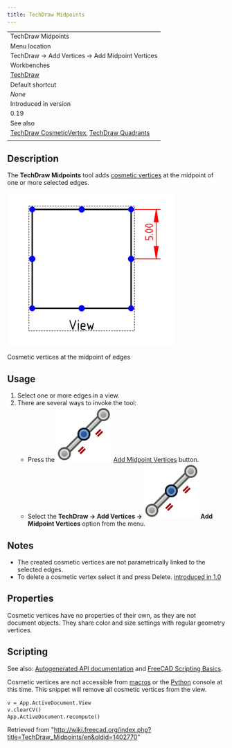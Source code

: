 ```yaml
---
title: TechDraw Midpoints
---
```


|                                                                                                                                               |
| --------------------------------------------------------------------------------------------------------------------------------------------- |
| TechDraw Midpoints                                                                                                                            |
| Menu location                                                                                                                                 |
| TechDraw → Add Vertices → Add Midpoint Vertices                                                                                               |
| Workbenches                                                                                                                                   |
| [TechDraw](/TechDraw_Workbench "TechDraw Workbench")                                                                                          |
| Default shortcut                                                                                                                              |
| _None_                                                                                                                                        |
| Introduced in version                                                                                                                         |
| 0.19                                                                                                                                          |
| See also                                                                                                                                      |
| [TechDraw CosmeticVertex](/TechDraw_CosmeticVertex "TechDraw CosmeticVertex"), [TechDraw Quadrants](/TechDraw_Quadrants "TechDraw Quadrants") |
|                                                                                                                                               |

## Description

The **TechDraw Midpoints** tool adds [cosmetic vertices](/TechDraw_CosmeticVertex "TechDraw CosmeticVertex") at the midpoint of one or more selected edges.

![](/src/assets/images/TechDraw_CosmeticMidpoint_Sample.png)

Cosmetic vertices at the midpoint of edges

## Usage

1. Select one or more edges in a view.
2. There are several ways to invoke the tool:
   - Press the ![](/src/assets/images/TechDraw_Midpoints.svg) [Add Midpoint Vertices](/TechDraw_Midpoints "TechDraw Midpoints") button.
   - Select the **TechDraw → Add Vertices → ![](/src/assets/images/TechDraw_Midpoints.svg) Add Midpoint Vertices** option from the menu.

## Notes

- The created cosmetic vertices are not parametrically linked to the selected edges.
- To delete a cosmetic vertex select it and press Delete. [introduced in 1.0](/Release_notes_1.0 "Release notes 1.0")

## Properties

Cosmetic vertices have no properties of their own, as they are not document objects. They share color and size settings with regular geometry vertices.

## Scripting

See also: [Autogenerated API documentation](https://freecad.github.io/SourceDoc/) and [FreeCAD Scripting Basics](/FreeCAD_Scripting_Basics "FreeCAD Scripting Basics").

Cosmetic vertices are not accessible from [macros](/Macros "Macros") or the [Python](/Python "Python") console at this time. This snippet will remove all cosmetic vertices from the view.

```
v = App.ActiveDocument.View
v.clearCV()
App.ActiveDocument.recompute()

```

Retrieved from "<http://wiki.freecad.org/index.php?title=TechDraw_Midpoints/en&oldid=1402770>"
